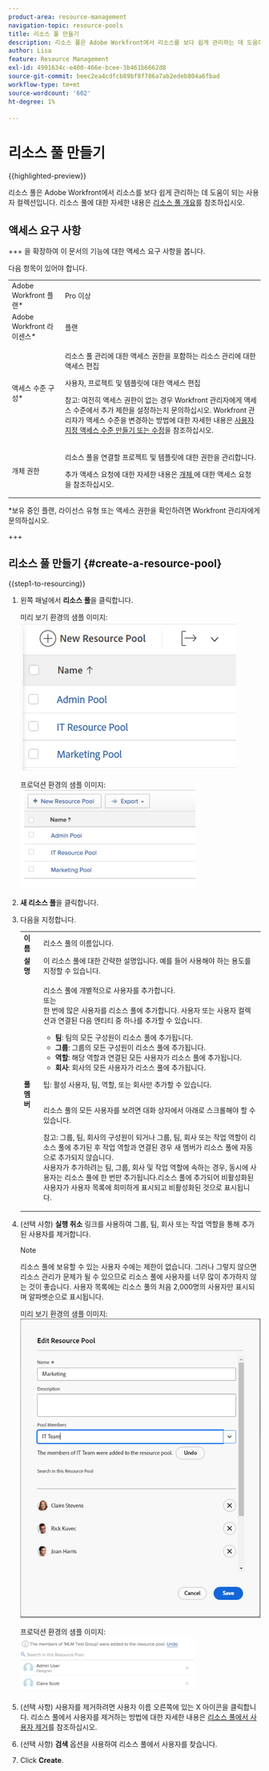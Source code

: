```yaml
---
product-area: resource-management
navigation-topic: resource-pools
title: 리소스 풀 만들기
description: 리소스 풀은 Adobe Workfront에서 리소스를 보다 쉽게 관리하는 데 도움이 되는 사용자 컬렉션입니다.
author: Lisa
feature: Resource Management
exl-id: 4991634c-e400-466e-bcee-3b461b6662d8
source-git-commit: beec2ea4cdfcb89bf8f786a7ab2edeb804a6fbad
workflow-type: tm+mt
source-wordcount: '602'
ht-degree: 1%

---
```


# 리소스 풀 만들기

{{highlighted-preview}}

리소스 풀은 Adobe Workfront에서 리소스를 보다 쉽게 관리하는 데 도움이 되는 사용자 컬렉션입니다. 리소스 풀에 대한 자세한 내용은 [리소스 풀 개요](../../../resource-mgmt/resource-planning/resource-pools/work-with-resource-pools.md)를 참조하십시오.

## 액세스 요구 사항

+++ 을 확장하여 이 문서의 기능에 대한 액세스 요구 사항을 봅니다.

다음 항목이 있어야 합니다.

<table style="table-layout:auto"> 
 <col> 
 <col> 
 <tbody> 
  <tr> 
   <td role="rowheader">Adobe Workfront 플랜*</td> 
   <td> <p>Pro 이상</p> </td> 
  </tr> 
  <tr> 
   <td role="rowheader">Adobe Workfront 라이센스*</td> 
   <td> <p>플랜 </p> </td> 
  </tr> 
  <tr> 
   <td role="rowheader">액세스 수준 구성*</td> 
   <td> <p>리소스 풀 관리에 대한 액세스 권한을 포함하는 리소스 관리에 대한 액세스 편집</p> <p>사용자, 프로젝트 및 템플릿에 대한 액세스 편집</p> <p>참고: 여전히 액세스 권한이 없는 경우 Workfront 관리자에게 액세스 수준에서 추가 제한을 설정하는지 문의하십시오. Workfront 관리자가 액세스 수준을 변경하는 방법에 대한 자세한 내용은 <a href="../../../administration-and-setup/add-users/configure-and-grant-access/create-modify-access-levels.md" class="MCXref xref">사용자 지정 액세스 수준 만들기 또는 수정</a>을 참조하십시오.</p> </td> 
  </tr> 
  <tr data-mc-conditions=""> 
   <td role="rowheader">개체 권한</td> 
   <td> <p>리소스 풀을 연결할 프로젝트 및 템플릿에 대한 권한을 관리합니다.</p> <p>추가 액세스 요청에 대한 자세한 내용은 <a href="../../../workfront-basics/grant-and-request-access-to-objects/request-access.md" class="MCXref xref">개체 </a>에 대한 액세스 요청 을 참조하십시오.</p> </td> 
  </tr> 
 </tbody> 
</table>

&#42;보유 중인 플랜, 라이선스 유형 또는 액세스 권한을 확인하려면 Workfront 관리자에게 문의하십시오.

+++

## 리소스 풀 만들기 {#create-a-resource-pool}

{{step1-to-resourcing}}

1. 왼쪽 패널에서 **리소스 풀**&#x200B;을 클릭합니다.

   <span class="preview">미리 보기 환경의 샘플 이미지:</span>
   <span class="preview">![리소스 풀](assets/list-of-resource-pools.png)</span>

   프로덕션 환경의 샘플 이미지:
   ![리소스 풀](assets/resource-pools-tab-350x198.png)

1. **새 리소스 풀**&#x200B;을 클릭합니다.
1. 다음을 지정합니다.

   <table style="table-layout:auto">
    <col>
    <col>
    <tbody>
     <tr>
      <td role="rowheader"><strong>이름</strong></td>
      <td>리소스 풀의 이름입니다.</td>
     </tr>
     <tr>
      <td role="rowheader"><strong>설명</strong></td>
      <td>이 리소스 풀에 대한 간략한 설명입니다. 예를 들어 사용해야 하는 용도를 지정할 수 있습니다.</td>
     </tr>
     <tr>
      <td role="rowheader"><strong>풀 멤버</strong></td>
      <td><p> 리소스 풀에 개별적으로 사용자를 추가합니다.<br>또는 <br>한 번에 많은 사용자를 리소스 풀에 추가합니다. 사용자 또는 사용자 컬렉션과 연결된 다음 엔티티 중 하나를 추가할 수 있습니다.
        <ul>
         <li><strong>팀</strong>: 팀의 모든 구성원이 리소스 풀에 추가됩니다.</li>
         <li><strong>그룹</strong>: 그룹의 모든 구성원이 리소스 풀에 추가됩니다.</li>
         <li><strong>역할</strong>: 해당 역할과 연결된 모든 사용자가 리소스 풀에 추가됩니다.</li>
         <li><strong>회사</strong>: 회사의 모든 사용자가 리소스 풀에 추가됩니다.</li>
        </ul><p>팁: 활성 사용자, 팀, <span>역할,</span> 또는 회사만 추가할 수 있습니다.</p><br>리소스 풀의 모든 사용자를 보려면 대화 상자에서 아래로 스크롤해야 할 수 있습니다.
        <p>참고: 그룹, 팀, 회사의 구성원이 되거나 그룹, 팀, 회사 또는 작업 역할이 리소스 풀에 추가된 후 작업 역할과 연결된 경우 새 멤버가 리소스 풀에 자동으로 추가되지 않습니다. <br>사용자가 추가하려는 팀, 그룹, 회사 및 작업 역할에 속하는 경우, 동시에 사용자는 리소스 풀에 한 번만 추가됩니다.리소스 풀에 추가되어 비활성화된 <br>사용자가 사용자 목록에 희미하게 표시되고 비활성화된 것으로 표시됩니다.</p></p></td>
     </tr>
    </tbody>
   </table>

1. (선택 사항) **실행 취소** 링크를 사용하여 그룹, 팀, 회사 또는 작업 역할을 통해 추가된 사용자를 제거합니다.

   >[!NOTE]
   >
   >리소스 풀에 보유할 수 있는 사용자 수에는 제한이 없습니다. 그러나 그렇지 않으면 리소스 관리가 문제가 될 수 있으므로 리소스 풀에 사용자를 너무 많이 추가하지 않는 것이 좋습니다. 사용자 목록에는 리소스 풀의 처음 2,000명의 사용자만 표시되며 알파벳순으로 표시됩니다.

   <span class="preview">미리 보기 환경의 샘플 이미지:</span>
   <span class="preview">![사용자가 리소스 풀에 추가됨](assets/users-in-resource-pool2.png)</span>

   프로덕션 환경의 샘플 이미지:
   ![사용자가 리소스 풀에 추가됨](assets/resource-pools-new---undo-button-for-teams-groups-etc-350x113.png)

1. (선택 사항) 사용자를 제거하려면 사용자 이름 오른쪽에 있는 X 아이콘을 클릭합니다. 리소스 풀에서 사용자를 제거하는 방법에 대한 자세한 내용은 [리소스 풀에서 사용자 제거](../../../resource-mgmt/resource-planning/resource-pools/remove-users-from-resource-pool.md)를 참조하십시오.
1. (선택 사항) **검색** 옵션을 사용하여 리소스 풀에서 사용자를 찾습니다.
1. Click **Create**.
